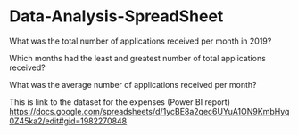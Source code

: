 # Data-Analysis-SpreadSheet

What was the total number of applications received per month in 2019?

Which months had the least and greatest number of total applications received? 

What was the average number of applications received per month?

This is link to the dataset for the expenses (Power BI report)
https://docs.google.com/spreadsheets/d/1ycBE8a2qec6UYuA1ON9KmbHyq0Z45ka2/edit#gid=1982270848
